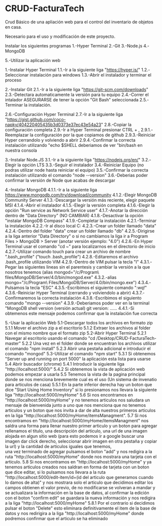 # CRUD-FacturaTech
Crud Básico de una apliación web para el control del inventario de objetos en casa. 

Necesario para el uso y modificación de este proyecto. 

Instalar los siguientes programas
1.-Hyper Terminal
2.-Git
3.-Node.js
4.-MongoDB

5.-Utilizar la aplicación web


1.-Instalar Hyper Terminal
1.1.-Ir a la siguiente liga "https://hyper.is/"
1.2.-Seleccionar instalación para windows
1.3.-Abrir el instalador y terminar el proceso

2.-Instalar Git 
2.1.-Ir a la siguiente liga "https://git-scm.com/downloads"
2.3.-Detectara automaticamente la versión para tu equipo
2.4.-Correr el intalador ASEGURARSE de tener la opción "Git Bash" seleccionada
2.5.-Terminar la instalación.

2.6.-Configuración Hyper Terminal 
2.7.-Ir a la siguiente liga "https://gist.github.com/coco-napky/404220405435b3d0373e37ec43e54a23"
2.8.-Copiar la configuración completa
2.9.-Ir a Hyper Terminal presionar CTRL + , 
2.9.1.-Reemplazar la configuración por la que copiamos de github
2.9.3.-Reiniciar Hyper cerrandolo y volviendo a abrir
2.9.4.-Confirmar la correcta instalación utilizando "echo $SHELL deberiamos de ver "bin/bash en nuestra consola

3.-Instalar Node.JS
3.1.-Ir a la siguiente liga "https://nodejs.org/en/"
3.2.-Elegir la opción LTS 
3.3.-Seguir el instalador
3.4.-Reiniciar Equipo (no podras utilizar node hasta reiniciar el equipo)
3.5.-Confirmar la correcta instalación utilizando el comando "node --version"
3.6.-Deberias poder confirmar la versión de Node que acabas de descargar


4.-Instalar MongoDB
4.1.1.-Ir a la siguiente liga https://www.mongodb.com/try/download/community
4.1.2.-Elegir MongoDB Community Server
4.1.3.-Descargar la versión más reciente, elegir paquete MSI
4.1.4.-Abrir el instalador
4.1.5.-Elegir la versión completa
4.1.6.-Elegir la opción "Run service as Network Service user"
4.1.7.-Anotar la dirección dentro de "Data Directory" (NO CAMBIAR) 
4.1.8.-Desactivar la opción "instalar MongoDB Compass"
4.1.9.-Completar la instalación 
4.2.1.-Terminar la instalación
4.2.2.-Ir al disco local C: 
4.2.3.-Crear un folder llamado "data"
4.2.4.-Dentro del folder "data" crear un folder llamado "db"
4.2.5.-Dirigirse a la liga anterior "Data Directory" o si no cambiamos la liga ir a Program Files > MongoDB > Server (anotar versión ejemplo: "4.0")
4.2.6.-En Hyper Terminal usar el comando "cd ~" para localizarnos en el directorio de inicio
4.2.7.-Utilizar comando touch para crear un archivo de nombre ".bash_profile" ("touch .bash_profile")
4.2.8.-Editaremos el archivo .bash_profile utilizando VIM
4.2.9.-Dentro de VIM pulsar la tecla "I"
4.3.1.-Pegar las siguientes lineas sin el parentesis y cambiar la versión a la que nosotros tenemos (alias mongod="/c/Program\ files/MongoDB/Server/4.0/bin/mongod.exe"
4.3.2.-alias mongo="/c/Program\ Files/MongoDB/Server/4.0/bin/mongo.exe")
4.3.4.-Pulsamos la tecla "ESC"
4.3.5.-Escribimos el siguiente comando ":wq!"
4.3.6.-Reiniciar Hyper Terminal (cerrando y volviendolo a abrir)
4.3.7.-Confirmaremos la correcta instalación 
4.3.8.-Escribimos el siguiento comando "mongo --version"
4.3.9.-Deberiamos poder ver en la terminal "MongoDB shell version (versión actual) git version: ......
4.4.1.-Si obtemenos este mensaje podemos confirmar que la instalación fue correcta

5.-Usar la aplicación Web
5.1-Descargar todos los archivos en formato zip
  5.1.1 Mover el archivo zip a el escritorio
  5.1.2 Extraer los archivos al folder con el mismo nombre que el formato zip
5.2-Abrir Hyper Terminal
  5.2.1 Navegar al escritorio usando el comando "cd /Desktop/CRUD-FacturaTech-master"
  5.2.2 Una vez en el folder donde se encuentran los archivos utilizar el comando "npm install"
  5.2.3 Abrir una pestaña adicional e introducir el comando "mongod"
5.3-Utilizar el comando "npm start"
  5.3.1 Si obtenemos "Server up and running on port 5000" la aplicación esta lista para usarse
5.4 Abrir buscador (chrome)
  5.4.1 Introducir la siguiente liga "http://localhost:5000/"
  5.4.2 Si obtenemos la vista de aplicación web podemos empezar a usarla
5.5 Tenemos la vista de la pagina principal donde se nos menciona brevemente cual es el uso (Un sistema de invenatio para articulos de casa)
  5.5.1 En la parte inferior derecha hay un boton que dice "Start Using Home Inventory" si lo presionamos nos llevara la siguiente liga "http://localhost:5000/myHome"
5.6 Si nos encontramos en "http://localhost:5000/myHome" y no tenemos articulos nos saludara un mensaje de bienvenida junto a uno que nos menciona que no tenemos articulos
        y un boton que nos invita a dar de alta nuestros primeros articulos en la liga "http://localhost:5000/myHome/itemsManagment".
5.7 Si nos encontramos en "http://localhost:5000/myHome/itemsManagment" nos saldra una forma para llenar nuestro primer articulo y un boton para agregar
        rellenamos el titulo, una descripción del articulo, una url de una imagen alojada en algun sitio web (para esto podemos ir a google buscar una imagen 
        dar click derecho, seleccionar abrir imagen en otra pestaña y copiar la url) y la cantidad de articulos iguales que tenemos,  
        una vez terminado de agregar pulsamos el boton "add" y nos redigira a la ruta "http://localhost:5000/myHome" donde nos mostrara una tarjeta con el articulo.
5.8 Si nos encontramos en "http://localhost:5000/myHome" y ya tenemos articulos creados nos saldran en forma de tarjeta con un boton que dice editar, si lo pulsamos
    nos llevara a la ruta "http://localhost:5000/edit-item/id=(id del articulo que generamos cuando lo damos de alta)" y nos mostrara solo el articulo que decidimos editar
    los campos obtienen el valor previo, de no modificarse se volveran a mandar y se actualizara la información en la base de datos, al confirmar la edición con el boton
    "confirm edit" se guardara la nueva información y nos redigira a la liga "http://localhost:5000/myHome"
    5.8.1 Por el contrario si decidimos pulsar el boton "Delete" esto eliminara definitivamente el item de la base de datos y nos redirigira a la liga 
          "http://localhost:5000/myHome" donde podremos confirmar que el articulo se ha eliminado
  
